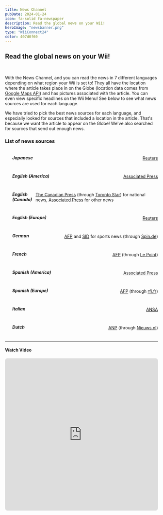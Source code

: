 ```yaml
---
title: News Channel
pubDate: 2024-01-24
icon: fa-solid fa-newspaper
description: Read the global news on your Wii!
heroImage: "newsbanner.png"
type: "WiiConnect24"
color: 407d0f60
---
```


## Read the global news on your Wii!

<br>

With the News Channel, and you can read the news in 7 different languages depending on what
region your Wii is set to! They all have the location where the article takes place in on the Globe
(location data comes from <a href="https://developers.google.com/maps/">Google Maps API</a>) and has
pictures associated with the article. You can even view specific headlines on the Wii Menu! See below to see
what news sources are used for each language.

We have tried to pick the best news sources for each language, and especially looked for sources that
included a location in the article. That's because we want the article to appear on the Globe! We've also
searched for sources that send out enough news.
<br>

### List of news sources

<div class="row center">
			<ul class="collection with-header">
				<li style="display:flex; align-items:center; justify-content:space-between;">
					<h5>Japanese</h5>
					<a href="https://jp.reuters.com">Reuters</a>
				</li>
				<li style="display:flex; align-items:center; justify-content:space-between;">
					<h5>English (America)</h5>
					<a href="https://apnews.com">Associated Press</a>
				</li>
				<li style="display:flex; align-items:center; justify-content:space-between;">
					<h5>English (Canada)</h5>
					<div>
					<a href="https://www.thecanadianpress.com">The Canadian Press</a> (through <a
						href="https://thestar.com">Toronto Star</a>) for national news, <a
						href="https://apnews.com">Associated Press</a> for other news
						</div>
				</li>
				<li style="display:flex; align-items:center; justify-content:space-between;">
					<h5>English (Europe)</h5>
					<a href="https://uk.reuters.com">Reuters</a>
				</li>
				<li style="display:flex; align-items:center; justify-content:space-between;">
					<h5>German</h5>
					<div>
					<a href="https://www.afp.com/de">AFP</a> and <a href="https://sid.de">SID</a> for sports news
					(through <a href="https://spin.de">Spin.de</a>)
					</div>
				</li>
				<li style="display:flex; align-items:center; justify-content:space-between;">
					<h5>French</h5>
					<div>
					<a href="https://www.afp.com/fr">AFP</a> (through <a href="http://www.lepoint.fr">Le Point</a>)
					</div>
				</li>
				<li style="display:flex; align-items:center; justify-content:space-between;">
					<h5>Spanish (America)</h5>
					<a href="https://apnews.com">Associated Press</a>
				</li>
				<li style="display:flex; align-items:center; justify-content:space-between;">
					<h5>Spanish (Europe)</h5>
					<div>
					<a href="https://www.afp.com/es">AFP</a> (through <a href="https://rfi.fr">rfi.fr</a>)
					</div>
				</li>
				<li style="display:flex; align-items:center; justify-content:space-between;">
					<h5>Italian</h5>
					<a href="http://www.ansa.it">ANSA</a>
				</li>
				<li style="display:flex; align-items:center; justify-content:space-between;">
					<h5>Dutch</h5>
					<div>
					<a href="https://www.anp.nl">ANP</a> (through <a href="https://nieuws.nl">Nieuws.nl</a>)
					</div>
				</li>
			</ul>
		</div>
<hr>
<h4><i class="fab fa-youtube" aria-hidden="true"></i> Watch Video</h4>
<iframe src="https://www.youtube.com/embed/zYnexF8UCK0" frameborder="0" style="border-radius:8px;" width="100%" height="500" allow="autoplay; encrypted-media" allowfullscreen></iframe>

